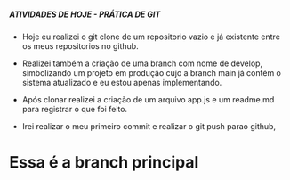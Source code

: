 ##### ATIVIDADES DE HOJE - PRÁTICA DE GIT ####

- Hoje eu realizei o git clone de um repositorio vazio e já existente entre os meus repositorios no github.

- Realizei também a criação de uma branch com nome de develop, simbolizando um projeto em produção cujo a branch main já contém o sistema atualizado e eu estou apenas implementando.

- Após clonar realizei a criação de um arquivo app.js e um readme.md para registrar o que foi feito.

- Irei realizar o meu primeiro commit e realizar o git push parao github,



# Essa é a branch principal #